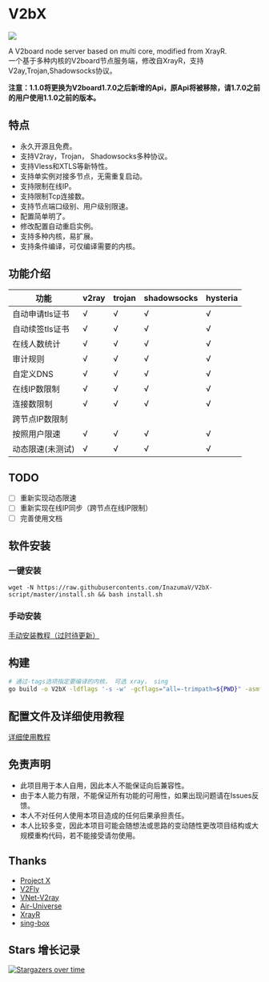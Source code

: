# V2bX

[![](https://img.shields.io/badge/TgChat-%E4%BA%A4%E6%B5%81%E7%BE%A4-blue)](https://t.me/YuzukiProjects)

A V2board node server based on multi core, modified from XrayR.  
一个基于多种内核的V2board节点服务端，修改自XrayR，支持V2ay,Trojan,Shadowsocks协议。

**注意：1.1.0将更换为V2board1.7.0之后新增的Api，原Api将被移除，请1.7.0之前的用户使用1.1.0之前的版本。**

## 特点

* 永久开源且免费。
* 支持V2ray，Trojan， Shadowsocks多种协议。
* 支持Vless和XTLS等新特性。
* 支持单实例对接多节点，无需重复启动。
* 支持限制在线IP。
* 支持限制Tcp连接数。
* 支持节点端口级别、用户级别限速。
* 配置简单明了。
* 修改配置自动重启实例。
* 支持多种内核，易扩展。
* 支持条件编译，可仅编译需要的内核。

## 功能介绍

| 功能        | v2ray | trojan | shadowsocks | hysteria |
|-----------|-------|--------|-------------|----------|
| 自动申请tls证书 | √     | √      | √           | √        |
| 自动续签tls证书 | √     | √      | √           | √        |
| 在线人数统计    | √     | √      | √           | √        |
| 审计规则      | √     | √      | √           | √         |
| 自定义DNS    | √     | √      | √           | √        |
| 在线IP数限制   | √     | √      | √           | √        |
| 连接数限制     | √     | √      | √           | √         |
| 跨节点IP数限制  |      |       |            |          |
| 按照用户限速    | √     | √      | √           | √         |
| 动态限速(未测试) | √     | √      | √           | √         |

## TODO

- [ ] 重新实现动态限速
- [ ] 重新实现在线IP同步（跨节点在线IP限制）
- [ ] 完善使用文档

## 软件安装

### 一键安装

```
wget -N https://raw.githubusercontents.com/InazumaV/V2bX-script/master/install.sh && bash install.sh
```

### 手动安装

[手动安装教程（过时待更新）](https://yuzuki-1.gitbook.io/v2bx-doc/xrayr-xia-zai-he-an-zhuang/install/manual)

## 构建
``` bash
# 通过-tags选项指定要编译的内核， 可选 xray， sing
go build -o V2bX -ldflags '-s -w' -gcflags="all=-trimpath=${PWD}" -asmflags="all=-trimpath=${PWD} -tags "xray sing"
```

## 配置文件及详细使用教程

[详细使用教程](https://yuzuki-1.gitbook.io/v2bx-doc/)

## 免责声明

* 此项目用于本人自用，因此本人不能保证向后兼容性。
* 由于本人能力有限，不能保证所有功能的可用性，如果出现问题请在Issues反馈。
* 本人不对任何人使用本项目造成的任何后果承担责任。
* 本人比较多变，因此本项目可能会随想法或思路的变动随性更改项目结构或大规模重构代码，若不能接受请勿使用。

## Thanks

* [Project X](https://github.com/XTLS/)
* [V2Fly](https://github.com/v2fly)
* [VNet-V2ray](https://github.com/ProxyPanel/VNet-V2ray)
* [Air-Universe](https://github.com/crossfw/Air-Universe)
* [XrayR](https://github.com/XrayR/XrayR)
* [sing-box](https://github.com/SagerNet/sing-box)

## Stars 增长记录

[![Stargazers over time](https://starchart.cc/InazumaV/V2bX.svg)](https://starchart.cc/InazumaV/V2bX)
